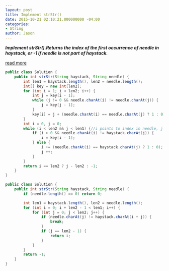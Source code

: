 ```yaml
---
layout: post
title: Implement strStr()
date: 2015-10-21 02:10:21.000000000 -04:00
categories:
- String
author: Jason
---
```

<p><strong><em>Implement strStr().Returns the index of the first occurrence of needle in haystack, or -1 if needle is not part of haystack.</em></strong></p>

<p><a href="https://www.youtube.com/watch?v=GTJr8OvyEVQ">read more</a><br />

``` java
public class Solution {
    public int strStr(String haystack, String needle) {
        int len1 = haystack.length(), len2 = needle.length();
        int[] key = new int[len2];
        for (int i = 1; i < len2; i++) {
            int j = key[i - 1];
            while (j != 0 && needle.charAt(i) != needle.charAt(j)) {
                j = key[j - 1];
            }
            key[i] = j + (needle.charAt(i) == needle.charAt(j) ? 1 : 0);//一定要括号起来！不然报错
        }
        int i = 0, j = 0;
        while (i < len2 && j < len1) {//i points to index in needle, j points to index at haystack
            if (i > 0 && needle.charAt(i) != haystack.charAt(j)) {
                i = key[i - 1];
            } else {
                i += (needle.charAt(i) == haystack.charAt(j) ? 1 : 0);
                j ++;
            }
        }
        return i == len2 ? j - len2 : -1;
    }
}
```

``` java
public class Solution {
    public int strStr(String haystack, String needle) {
        if (needle.length() == 0) return 0;

        int len1 = haystack.length(), len2 = needle.length();
        for (int i = 0; i + len2 - 1 < len1; i++) {
            for (int j = 0; j < len2; j++) {
                if (needle.charAt(j) != haystack.charAt(i + j)) {
                    break;
                }
                if (j == len2 - 1) {
                    return i;
                }
            }
        }
        return -1;
    }
}
```
